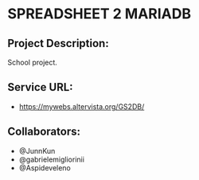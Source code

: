 # SPREADSHEET 2 MARIADB
## Project Description:

School project.

## Service URL:

- https://mywebs.altervista.org/GS2DB/

## Collaborators:

- @JunnKun
- @gabrielemigliorinii
- @Aspideveleno
